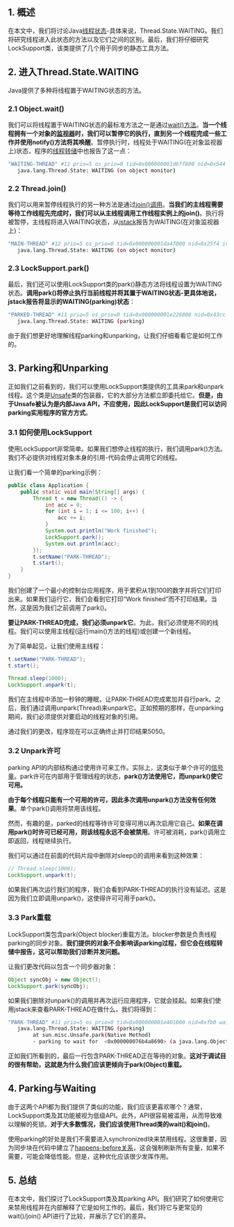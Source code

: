 ## 1. 概述

在本文中，我们将讨论Java[线程状态](https://www.baeldung.com/java-thread-lifecycle)-具体来说，Thread.State.WAITING。我们将研究线程进入此状态的方法以及它们之间的区别。最后，我们将仔细研究LockSupport类，该类提供了几个用于同步的静态工具方法。

## 2. 进入Thread.State.WAITING

Java提供了多种将线程置于WAITING状态的方法。

### 2.1 Object.wait()

我们可以将线程置于WAITING状态的最标准方法之一是通过[wait()方法](https://www.baeldung.com/java-wait-notify)。**当一个线程拥有一个对象的[监视器](https://www.baeldung.com/cs/monitor)时，我们可以暂停它的执行，直到另一个线程完成一些工作并使用notify()方法将其唤醒**。暂停执行时，线程处于WAITING(在对象监视器上)状态，程序的[线程转储](https://www.baeldung.com/java-thread-dump)中也报告了这一点：

```bash
"WAITING-THREAD" #11 prio=5 os_prio=0 tid=0x000000001d6ff800 nid=0x544 in Object.wait() [0x000000001de4f000]
   java.lang.Thread.State: WAITING (on object monitor)
```

### 2.2 Thread.join()

我们可以用来暂停线程执行的另一种方法是通过[join()调用](https://www.baeldung.com/java-thread-join)。**当我们的主线程需要等待工作线程先完成时，我们可以从主线程调用工作线程实例上的join()**。执行将被暂停，主线程将进入WAITING状态，从[jstack](https://www.baeldung.com/java-thread-dump#1-jstack)报告为WAITING(在对象监视器上)：

```bash
"MAIN-THREAD" #12 prio=5 os_prio=0 tid=0x000000001da4f000 nid=0x25f4 in Object.wait() [0x000000001e28e000]
   java.lang.Thread.State: WAITING (on object monitor)
```

### 2.3 LockSupport.park()

最后，我们还可以使用LockSupport类的park()静态方法将线程设置为WAITING状态。**调用park()将停止执行当前线程并将其置于WAITING状态-更具体地说，jstack报告将显示的WAITING(parking)状态**：

```bash
"PARKED-THREAD" #11 prio=5 os_prio=0 tid=0x000000001e226800 nid=0x43cc waiting on condition [0x000000001e95f000]
   java.lang.Thread.State: WAITING (parking)
```

由于我们想更好地理解线程parking和unparking，让我们仔细看看它是如何工作的。

## 3. Parking和Unparking

正如我们之前看到的，我们可以使用LockSupport类提供的工具来park和unpark线程。这个类是[Unsafe](https://www.baeldung.com/java-unsafe)类的包装器，它的大部分方法都立即委托给它。**但是，由于Unsafe被认为是内部Java API，不应使用，因此LockSupport是我们可以访问parking实用程序的官方方式**。

### 3.1 如何使用LockSupport

使用LockSupport非常简单。如果我们想停止线程的执行，我们调用park()方法。我们不必提供对线程对象本身的引用-代码会停止调用它的线程。

让我们看一个简单的parking示例：

```java
public class Application {
    public static void main(String[] args) {
        Thread t = new Thread(() -> {
            int acc = 0;
            for (int i = 1; i <= 100; i++) {
                acc += i;
            }
            System.out.println("Work finished");
            LockSupport.park();
            System.out.println(acc);
        });
        t.setName("PARK-THREAD");
        t.start();
    }
}
```

我们创建了一个最小的控制台应用程序，用于累积从1到100的数字并将它们打印出来。如果我们运行它，我们会看到它打印“Work finished”而不打印结果。当然，这是因为我们之前调用了park()。

**要让PARK-THREAD完成，我们必须unpark它**。为此，我们必须使用不同的线程。我们可以使用主线程(运行main()方法的线程)或创建一个新线程。

为了简单起见，让我们使用主线程：

```java
t.setName("PARK-THREAD");
t.start();

Thread.sleep(1000);
LockSupport.unpark(t);
```

我们在主线程中添加一秒钟的睡眠，让PARK-THREAD完成累加并自行park。之后，我们通过调用unpark(Thread)来unpark它。正如预期的那样，在unparking期间，我们必须提供对要启动的线程对象的引用。

通过我们的更改，程序现在可以正确终止并打印结果5050。

### 3.2 Unpark许可

parking API的内部结构通过使用许可来工作。实际上，这类似于单个许可的[信号量](https://www.baeldung.com/java-semaphore)。park许可在内部用于管理线程的状态，**park()方法使用它，而unpark()使它可用。**

**由于每个线程只能有一个可用的许可，因此多次调用unpark()方法没有任何效果**。单个park()调用将禁用该线程。

然而，有趣的是，parked的线程等待许可变得可用以再次启用它自己。**如果在调用park()时许可已经可用，则该线程永远不会被禁用**。许可被消耗，park()调用立即返回，线程继续执行。

我们可以通过在前面的代码片段中删除对sleep()的调用来看到这种效果：

```java
// Thread.sleep(1000);
LockSupport.unpark(t);
```

如果我们再次运行我们的程序，我们会看到PARK-THREAD的执行没有延迟。这是因为我们立即调用unpark()，这使得许可可用于park()。

### 3.3 Park重载

LockSupport类包含park(Object blocker)重载方法。blocker参数是负责线程parking的同步对象。**我们提供的对象不会影响该parking过程，但它会在线程转储中报告，这可以帮助我们诊断并发问题。**

让我们更改代码以包含一个同步器对象：

```java
Object syncObj = new Object();
LockSupport.park(syncObj);
```

如果我们删除对unpark()的调用并再次运行应用程序，它就会挂起。如果我们使用jstack来查看PARK-THREAD在做什么，我们将得到：

```bash
"PARK-THREAD" #11 prio=5 os_prio=0 tid=0x000000001e401000 nid=0xfb0 waiting on condition [0x000000001eb4f000]
   java.lang.Thread.State: WAITING (parking)
        at sun.misc.Unsafe.park(Native Method)
        - parking to wait for  <0x000000076b4a8690> (a java.lang.Object)
```

正如我们所看到的，最后一行包含PARK-THREAD正在等待的对象。**这对于调试目的很有帮助，这就是为什么我们应该更倾向于park(Object)重载。**

## 4. Parking与Waiting

由于这两个API都为我们提供了类似的功能，我们应该更喜欢哪个？通常，LockSupport类及其功能被视为低级API。此外，API很容易被滥用，从而导致难以理解的死锁。**对于大多数情况，我们应该使用Thread类的wait()和join()**。

使用parking的好处是我们不需要进入synchronized块来禁用线程。这很重要，因为同步块在代码中建立了[happens-before关系](https://www.baeldung.com/java-volatile#happens-before)，这会强制刷新所有变量，如果不需要，可能会降低性能。但是，这种优化应该很少发挥作用。

## 5. 总结

在本文中，我们探讨了LockSupport类及其parking API。我们研究了如何使用它来禁用线程并在内部解释了它是如何工作的。最后，我们将它与更常见的wait()/join() API进行了比较，并展示了它们的差异。
